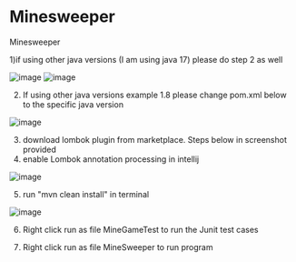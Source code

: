 # Minesweeper
Minesweeper

1)if using other java versions (I am using java 17) please do step 2 as well

![image](https://github.com/user-attachments/assets/251e511e-a453-4a67-bd3e-708f25c03954)
![image](https://github.com/user-attachments/assets/a9879871-cf01-44da-8971-308bc98467b8)


2) If using other java versions example 1.8 please change pom.xml below to the specific java version

![image](https://github.com/user-attachments/assets/e29f7a8e-30b8-4e01-9285-6291b9a5cba2)

3) download lombok plugin from marketplace. Steps below in screenshot provided
4) enable Lombok annotation processing in intellij

 ![image](https://github.com/user-attachments/assets/5396489e-8301-4847-a29a-9b5bf374db87)


5) run "mvn clean install" in terminal
   
![image](https://github.com/user-attachments/assets/b7beb25a-90f7-4737-9f30-13af59e8a966)


6) Right click run as file MineGameTest to run the Junit test cases

7) Right click run as file MineSweeper to run program
